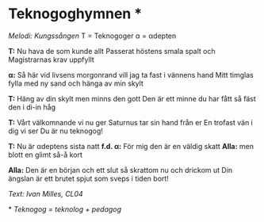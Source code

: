 # Teknogoghymnen *
*Melodi: Kungssången*
T = Teknogoger α = αdepten

**T:** Nu hava de som kunde allt
Passerat höstens smala spalt
och Magistrarnas krav uppfyllt

**α:** Så här vid livsens morgonrand
vill jag ta fast i vännens hand
Mitt timglas fylla med ny sand
och hänga av min skylt

**T:** Häng av din skylt men minns den gott
Den är ett minne du har fått
så fäst den i di-in håg

**T:** Vårt välkomnande vi nu ger
Saturnus tar sin hand från er
En trofast vän i dig vi ser
Du är nu teknogog!

**T:** Nu är αdeptens sista natt
**f.d. α:** För mig den är en väldig skatt
**Alla:** men blott en glimt så-å kort

**Alla:** Den är en början och ett slut
så skrattom nu och drickom ut
Din ängslan är ett brutet spjut
som sveps i tiden bort!

*Text: Ivan Milles, CL04*

\* *Teknogog = teknolog + pedagog*